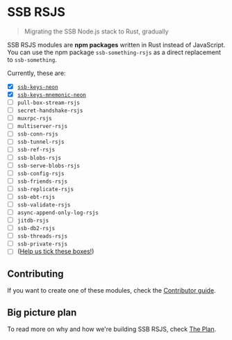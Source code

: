 # SSB RSJS

> Migrating the SSB Node.js stack to Rust, gradually

SSB RSJS modules are **npm packages** written in Rust instead of JavaScript. You can use the npm package `ssb-something-rsjs` as a direct replacement to `ssb-something`.

Currently, these are:

- [x] [`ssb-keys-neon`](https://github.com/staltz/ssb-keys-neon)
- [x] [`ssb-keys-mnemonic-neon`](https://github.com/staltz/ssb-keys-mnemonic-neon)
- [ ] `pull-box-stream-rsjs`
- [ ] `secret-handshake-rsjs`
- [ ] `muxrpc-rsjs`
- [ ] `multiserver-rsjs`
- [ ] `ssb-conn-rsjs`
- [ ] `ssb-tunnel-rsjs`
- [ ] `ssb-ref-rsjs`
- [ ] `ssb-blobs-rsjs`
- [ ] `ssb-serve-blobs-rsjs`
- [ ] `ssb-config-rsjs`
- [ ] `ssb-friends-rsjs`
- [ ] `ssb-replicate-rsjs`
- [ ] `ssb-ebt-rsjs`
- [ ] `ssb-validate-rsjs`
- [ ] `async-append-only-log-rsjs`
- [ ] `jitdb-rsjs`
- [ ] `ssb-db2-rsjs`
- [ ] `ssb-threads-rsjs`
- [ ] `ssb-private-rsjs`
- [ ] ([Help us tick these boxes!](./CONTRIBUTING.md))

## Contributing

If you want to create one of these modules, check the [Contributor guide](./CONTRIBUTING.md).

## Big picture plan

To read more on why and how we're building SSB RSJS, check [The Plan](./PLAN.md).
